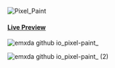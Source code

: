![Pixel_Paint](https://user-images.githubusercontent.com/81132948/215713099-ca6d9e3d-30a9-442f-88c6-098a54068387.png)


#### <a href="https://emxda.github.io/pixel-paint/">Live Preview</a>



![emxda github io_pixel-paint_](https://user-images.githubusercontent.com/81132948/215709474-85b705fb-540f-4ad3-9161-2291fdc776ca.png)

![emxda github io_pixel-paint_ (2)](https://user-images.githubusercontent.com/81132948/215709785-2bd29fec-8bb7-4215-a8e1-f6306e4a36e8.png)
